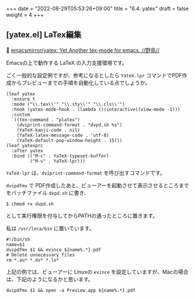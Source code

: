 +++
date = "2022-08-29T05:53:26+09:00"
title = "6.4. yatex"
draft = false
weight = 4
+++

## [yatex.el] LaTex編集
🔗 [emacsmirror/yatex: Yet Another tex-mode for emacs. //野鳥//](https://github.com/emacsmirror/yatex)

Emacsの上で動作する LaTeX の入力支援環境です。

ごく一般的な設定例ですが、参考になるとしたら `YateX.lpr` コマンドでPDF作成からプレビューまでの手順を自動化している点でしょうか。

```elisp
(leaf yatex
  :ensure t
  :mode ("\\.tex\\'" "\\.sty\\'" "\\.cls\\'")
  :hook (yatex-mode-hook . (lambda ()(interactive)(view-mode -1)))
  :custom
  `((tex-command . "platex")
	(dviprint-command-format . "dvpd.sh %s")
	(YaTeX-kanji-code . nil)
	(YaTeX-latex-message-code . 'utf-8)
	(YaTeX-default-pop-window-height . 15)))
(leaf yatexprc
  :after yatex
  :bind (("M-c" . YaTeX-typeset-buffer)
		 ("M-v" . YaTeX-lpr)))
```
`YaTeX-lpr` は、`dviprint-command-format` を呼び出すコマンドです。

`dvipdfmx` で PDF作成したあと、ビューアーを起動させて表示させるところまでをバッチファイル `dvpd.sh` に書き、
```shellsession
$ chmod +x dvpd.sh
```
として実行権限を付与してからPATHの通ったところに置きます。

私は `/usr/loca/bin` に置いています。

```shellsession
#!/bin/sh
name=$1
dvipdfmx $1 && evince ${name%.*}.pdf
# Delete unnecessary files
rm *.au* *.dv* *.lo*
```
上記の例では、ビューアーに Linuxの `evince` を設定していますが、Macの場合は、下記のようになるかと思います。

```shellsession
dvipdfmx $1 && open -a Preview.app ${name%.*}.pdf
```
